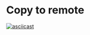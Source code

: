 # Copy to remote

[![asciicast](https://asciinema.org/a/MyAoiqWyJ9XwuaDQo48nf7yvP.svg)](https://asciinema.org/a/MyAoiqWyJ9XwuaDQo48nf7yvP)
